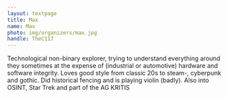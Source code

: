 ```yaml
---
layout: textpage
title: Max
name: Max
photo: img/organizers/max.jpg
handle: TheC117
---
```


Technological non-binary explorer, trying to understand everything around they sometimes at the expense of (industrial or automotive) hardware and software integrity.
Loves good style from classic 20s to steam-,  cyberpunk and gothic.
Did historical fencing and is playing violin (badly). Also into OSINT, Star Trek and part of the AG KRITIS
